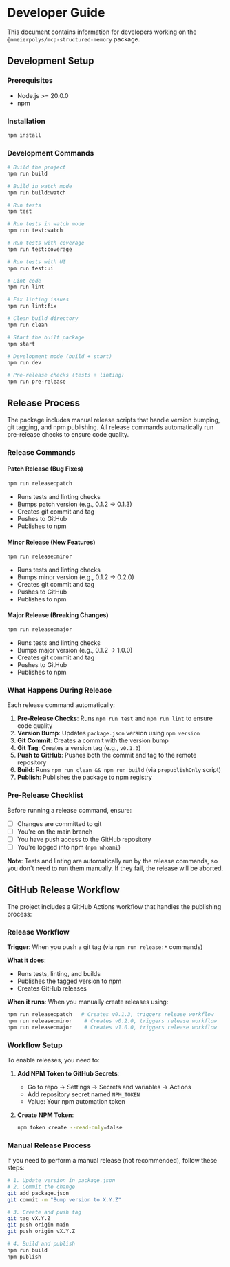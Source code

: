 # Developer Guide

This document contains information for developers working on the `@nmeierpolys/mcp-structured-memory` package.

## Development Setup

### Prerequisites
- Node.js >= 20.0.0
- npm

### Installation
```bash
npm install
```

### Development Commands

```bash
# Build the project
npm run build

# Build in watch mode
npm run build:watch

# Run tests
npm test

# Run tests in watch mode
npm run test:watch

# Run tests with coverage
npm run test:coverage

# Run tests with UI
npm run test:ui

# Lint code
npm run lint

# Fix linting issues
npm run lint:fix

# Clean build directory
npm run clean

# Start the built package
npm start

# Development mode (build + start)
npm run dev

# Pre-release checks (tests + linting)
npm run pre-release
```

## Release Process

The package includes manual release scripts that handle version bumping, git tagging, and npm publishing. All release commands automatically run pre-release checks to ensure code quality.

### Release Commands

#### Patch Release (Bug Fixes)
```bash
npm run release:patch
```
- Runs tests and linting checks
- Bumps patch version (e.g., 0.1.2 → 0.1.3)
- Creates git commit and tag
- Pushes to GitHub
- Publishes to npm

#### Minor Release (New Features)
```bash
npm run release:minor
```
- Runs tests and linting checks
- Bumps minor version (e.g., 0.1.2 → 0.2.0)
- Creates git commit and tag
- Pushes to GitHub
- Publishes to npm

#### Major Release (Breaking Changes)
```bash
npm run release:major
```
- Runs tests and linting checks
- Bumps major version (e.g., 0.1.2 → 1.0.0)
- Creates git commit and tag
- Pushes to GitHub
- Publishes to npm

### What Happens During Release

Each release command automatically:

1. **Pre-Release Checks**: Runs `npm run test` and `npm run lint` to ensure code quality
2. **Version Bump**: Updates `package.json` version using `npm version`
3. **Git Commit**: Creates a commit with the version bump
4. **Git Tag**: Creates a version tag (e.g., `v0.1.3`)
5. **Push to GitHub**: Pushes both the commit and tag to the remote repository
6. **Build**: Runs `npm run clean && npm run build` (via `prepublishOnly` script)
7. **Publish**: Publishes the package to npm registry

### Pre-Release Checklist

Before running a release command, ensure:

- [ ] Changes are committed to git
- [ ] You're on the main branch
- [ ] You have push access to the GitHub repository
- [ ] You're logged into npm (`npm whoami`)

**Note**: Tests and linting are automatically run by the release commands, so you don't need to run them manually. If they fail, the release will be aborted.

## GitHub Release Workflow

The project includes a GitHub Actions workflow that handles the publishing process:

### Release Workflow

**Trigger**: When you push a git tag (via `npm run release:*` commands)

**What it does**:
- Runs tests, linting, and builds
- Publishes the tagged version to npm
- Creates GitHub releases

**When it runs**: When you manually create releases using:
```bash
npm run release:patch   # Creates v0.1.3, triggers release workflow
npm run release:minor    # Creates v0.2.0, triggers release workflow
npm run release:major    # Creates v1.0.0, triggers release workflow
```

### Workflow Setup

To enable releases, you need to:

1. **Add NPM Token to GitHub Secrets**:
   - Go to repo → Settings → Secrets and variables → Actions
   - Add repository secret named `NPM_TOKEN`
   - Value: Your npm automation token

2. **Create NPM Token**:
   ```bash
   npm token create --read-only=false
   ```

### Manual Release Process

If you need to perform a manual release (not recommended), follow these steps:

```bash
# 1. Update version in package.json
# 2. Commit the change
git add package.json
git commit -m "Bump version to X.Y.Z"

# 3. Create and push tag
git tag vX.Y.Z
git push origin main
git push origin vX.Y.Z

# 4. Build and publish
npm run build
npm publish
```


